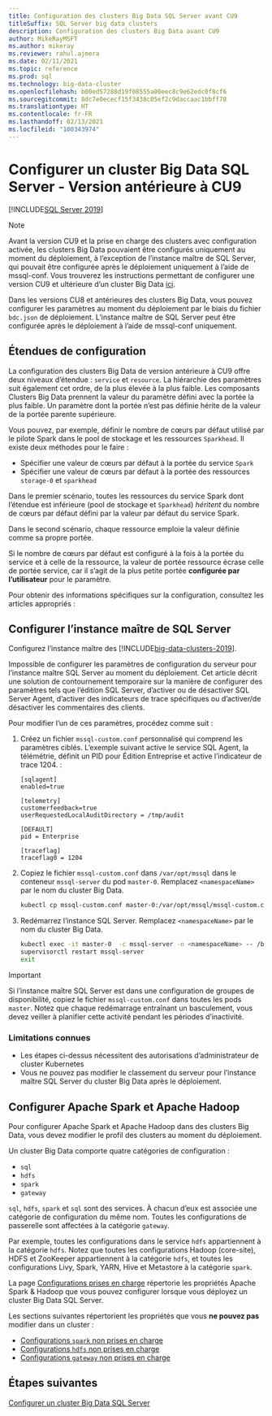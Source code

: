 ```yaml
---
title: Configuration des clusters Big Data SQL Server avant CU9
titleSuffix: SQL Server big data clusters
description: Configuration des clusters Big Data avant CU9
author: MikeRayMSFT
ms.author: mikeray
ms.reviewer: rahul.ajmera
ms.date: 02/11/2021
ms.topic: reference
ms.prod: sql
ms.technology: big-data-cluster
ms.openlocfilehash: b00ed57288d19f08555a00eec8c9e62edc0f8cf6
ms.sourcegitcommit: 8dc7e0ececf15f3438c05ef2c9daccaac1bbff78
ms.translationtype: HT
ms.contentlocale: fr-FR
ms.lasthandoff: 02/13/2021
ms.locfileid: "100343974"
---
```

# <a name="configure-a-sql-server-big-data-cluster---pre-cu9-release"></a>Configurer un cluster Big Data SQL Server - Version antérieure à CU9

[!INCLUDE[SQL Server 2019](../includes/applies-to-version/sqlserver2019.md)]

> [!NOTE]
> Avant la version CU9 et la prise en charge des clusters avec configuration activée, les clusters Big Data pouvaient être configurés uniquement au moment du déploiement, à l’exception de l’instance maître de SQL Server, qui pouvait être configurée après le déploiement uniquement à l’aide de mssql-conf. Vous trouverez les instructions permettant de configurer une version CU9 et ultérieure d’un cluster Big Data [ici](configure-bdc-overview.md).


Dans les versions CU8 et antérieures des clusters Big Data, vous pouvez configurer les paramètres au moment du déploiement par le biais du fichier `bdc.json` de déploiement. L’instance maître de SQL Server peut être configurée après le déploiement à l’aide de mssql-conf uniquement.

## <a name="configuration-scopes"></a>Étendues de configuration
La configuration des clusters Big Data de version antérieure à CU9 offre deux niveaux d’étendue : `service` et `resource`. La hiérarchie des paramètres suit également cet ordre, de la plus élevée à la plus faible. Les composants Clusters Big Data prennent la valeur du paramètre défini avec la portée la plus faible. Un paramètre dont la portée n’est pas définie hérite de la valeur de la portée parente supérieure.

Vous pouvez, par exemple, définir le nombre de cœurs par défaut utilisé par le pilote Spark dans le pool de stockage et les ressources `Sparkhead`. Il existe deux méthodes pour le faire :

* Spécifier une valeur de cœurs par défaut à la portée du service `Spark` 
* Spécifier une valeur de cœurs par défaut à la portée des ressources `storage-0` et `sparkhead`

Dans le premier scénario, toutes les ressources du service Spark dont l’étendue est inférieure (pool de stockage et `Sparkhead`) *héritent* du nombre de cœurs par défaut défini par la valeur par défaut du service Spark.

Dans le second scénario, chaque ressource emploie la valeur définie comme sa propre portée.

Si le nombre de cœurs par défaut est configuré à la fois à la portée du service et à celle de la ressource, la valeur de portée ressource écrase celle de portée service, car il s’agit de la plus petite portée **configurée par l’utilisateur** pour le paramètre.

Pour obtenir des informations spécifiques sur la configuration, consultez les articles appropriés :

## <a name="configure-the-sql-server-master-instance"></a>Configurer l’instance maître de SQL Server
Configurez l’instance maître des [!INCLUDE[big-data-clusters-2019](../includes/ssbigdataclusters-ss-nover.md)].

Impossible de configurer les paramètres de configuration du serveur pour l’instance maître SQL Server au moment du déploiement. Cet article décrit une solution de contournement temporaire sur la manière de configurer des paramètres tels que l’édition SQL Server, d’activer ou de désactiver SQL Server Agent, d’activer des indicateurs de trace spécifiques ou d’activer/de désactiver les commentaires des clients.

Pour modifier l’un de ces paramètres, procédez comme suit :

1. Créez un fichier `mssql-custom.conf` personnalisé qui comprend les paramètres ciblés. L’exemple suivant active le service SQL Agent, la télémétrie, définit un PID pour Édition Entreprise et active l’indicateur de trace 1204. :

   ```
   [sqlagent]
   enabled=true
   
   [telemetry]
   customerfeedback=true
   userRequestedLocalAuditDirectory = /tmp/audit

   [DEFAULT]
   pid = Enterprise

   [traceflag]
   traceflag0 = 1204
   ```

1. Copiez le fichier `mssql-custom.conf` dans `/var/opt/mssql` dans le conteneur `mssql-server` du pod `master-0`. Remplacez `<namespaceName>` par le nom du cluster Big Data.

   ```bash
   kubectl cp mssql-custom.conf master-0:/var/opt/mssql/mssql-custom.conf -c mssql-server -n <namespaceName>
   ```

1. Redémarrez l’instance SQL Server.  Remplacez `<namespaceName>` par le nom du cluster Big Data.

   ```bash
   kubectl exec -it master-0  -c mssql-server -n <namespaceName> -- /bin/bash
   supervisorctl restart mssql-server
   exit
   ```

> [!IMPORTANT]
> Si l’instance maître SQL Server est dans une configuration de groupes de disponibilité, copiez le fichier `mssql-custom.conf` dans toutes les pods `master`. Notez que chaque redémarrage entraînant un basculement, vous devez veiller à planifier cette activité pendant les périodes d’inactivité.

### <a name="known-limitations"></a>Limitations connues

- Les étapes ci-dessus nécessitent des autorisations d’administrateur de cluster Kubernetes
- Vous ne pouvez pas modifier le classement du serveur pour l’instance maître SQL Server du cluster Big Data après le déploiement.

## <a name="configure-apache-spark-and-apache-hadoop"></a>Configurer Apache Spark et Apache Hadoop
Pour configurer Apache Spark et Apache Hadoop dans des clusters Big Data, vous devez modifier le profil des clusters au moment du déploiement.

Un cluster Big Data comporte quatre catégories de configuration : 

- `sql` 
- `hdfs` 
- `spark` 
- `gateway` 

`sql`, `hdfs`, `spark` et `sql` sont des services. À chacun d’eux est associée une catégorie de configuration du même nom. Toutes les configurations de passerelle sont affectées à la catégorie `gateway`. 

Par exemple, toutes les configurations dans le service `hdfs` appartiennent à la catégorie `hdfs`. Notez que toutes les configurations Hadoop (core-site), HDFS et ZooKeeper appartiennent à la catégorie `hdfs`, et toutes les configurations Livy, Spark, YARN, Hive et Metastore à la catégorie `spark`. 

La page [Configurations prises en charge](reference-config-spark-hadoop.md#supported-configurations) répertorie les propriétés Apache Spark & Hadoop que vous pouvez configurer lorsque vous déployez un cluster Big Data SQL Server.

Les sections suivantes répertorient les propriétés que vous **ne pouvez pas** modifier dans un cluster :

- [Configurations `spark` non prises en charge](reference-config-spark-hadoop.md#unsupported-spark-configurations)
- [Configurations `hdfs` non prises en charge](reference-config-spark-hadoop.md#unsupported-hdfs-configurations)
- [Configurations `gateway` non prises en charge](reference-config-spark-hadoop.md#unsupported-gateway-configurations)

## <a name="next-steps"></a>Étapes suivantes

[Configurer un cluster Big Data SQL Server](configure-bdc-overview.md)